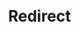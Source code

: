 ﻿---
layout: src/layouts/Redirect.astro
pubDate: 2023-01-01
modDate: 2024-04-15
title: Redirect
redirect: /docs/best-practices/self-hosted/high-availability
description: Configuring HA Octopus with Active Directory
---